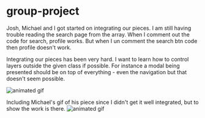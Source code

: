 group-project
=============

Josh, Michael and I got started on integrating our pieces.  I am still having trouble reading the search page from the array.  When I comment out the code for search, profile works.  But when I un comment the search btn code then profile doesn't work.

Integrating our pieces has been very hard.  I want to learn how to control layers outside the given class if possible.  For instance a modal being presented should be on top of everything - even the navigation but that doesn't seem possible.


![animated gif](http://i.imgur.com/Mkuv1vb.gif)

Including Michael's gif of his piece since I didn't get it well integrated, but to show the work is there.
![animated gif](http://i.imgur.com/60kwOzV.gif)
